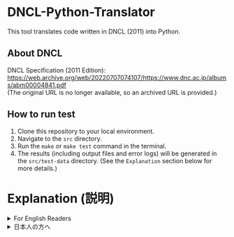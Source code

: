 
# DNCL-Python-Translator
This tool translates code written in DNCL (2011) into Python.<br>

## About DNCL
DNCL Specification (2011 Edition): https://web.archive.org/web/20220707074107/https://www.dnc.ac.jp/albums/abm00004841.pdf<br>
(The original URL is no longer available, so an archived URL is provided.)

## How to run test
1. Clone this repository to your local environment.
2. Navigate to the `src` directory.
3. Run the `make` or `make test` command in the terminal.
4. The results (including output files and error logs) will be generated in the `src/test-data` directory. (See the `Explanation` section below for more details.)

# Explanation (説明)

<details><summary>For English Readers </summary>

## Notes

### Addition of String and Numeric Types
In DNCL 2011, the addition of string and numeric types is undefined. Therefore, you need to adjust the translated file as necessary.<br>
For example, if `number` is a numeric type and `text` is a string type, and the operation `number+text` is intended as string concatenation, you must modify the translated code from `number+text` to `str(number)+text`.

### Display Function
By default, the behavior of the display function in DNCL is as follows (unless otherwise specified):<br>
- No spaces between arguments.<br>
- A newline is added after output.<br>

In the translated Python code, you can modify the output formatting by adjusting the `print` function arguments:
- Use the `sep=''` parameter to change the separator between arguments.
- Use the `end='\n'` parameter to modify whether or not a newline is added after the output.

# Running Tests
By executing the `make` or `make test` command in the `src/` directory, a Docker container will launch, and the translation process will be applied to each file in `src/test-data/inputs/*`. The following output files will be generated:
- `src/test-data/outputs/*` (translation results)
- `src/test-data/translate-logs/*` (translation logs)
- `src/test-data/translate-error-logs/*` (error logs from translation)
- `src/test-data/run-outputs/*` (execution results of the generated Python files)
- `src/test-data/run-error-logs/*` (execution errors from the generated Python files)
- `src/test-data/combined-run-output.txt` (consolidated execution results of the Python files)
- `src/test-data/combined-run-error-log.txt` (consolidated execution errors of the Python files)

## Sample Code
The `src/test-data` directory contains sample DNCL (2011) code (`inputs/*.txt`) and their Python translation results (`outputs/*.py`). These DNCL (2011) samples are adapted versions of [Donkuri](https://dolittle.eplang.jp/dncl)'s sample programs modified to conform to the DNCL (2011) specification.

## Execution Results of Sample Code
The `src/test-data/run-outputs` directory contains execution results of the sample code. The file `src/test-data/combined-run-output.txt` contains the results of the translated Python code, while `src/test-data/expected-run-output.txt` contains the results of the original DNCL (2011) code.<br>
To achieve equivalent output to `expected-run-output.txt`, you must make adjustments to the translated program as described in the "Notes" section. Specifically, the following modifications are required:<br>

| Location       | Before Change       | After Change         |
|:--------------:|:-------------------:|:--------------------:|
| 2008_3_2 line 48 | Tokuten[i-1]        | str(Tokuten[i-1])    |
| 2008_3_3 line 52 | Tokuten[i-1]        | str(Tokuten[i-1])    |
| 2011_3_2 line 60 | Tenjun[num-1]       | str(Tenjun[num-1])   |
| 2011_3_2 line 60 | Tenban[num-1]       | str(Tenban[num-1])   |

<br>
*Note*: The programs `2014_3_2`, `2014_3_3`, and `2015_3_3` exhibit unexpected behavior and produce different execution results.<br>
- For the first two, this is due to the deference of the way to print an array.
- For the third, differences arise from out-of-bound array references.
</details>

<details><summary>日本人の方へ</summary>

## 注意点

### 文字列型と数値型の加算
DNCL2011において、文字列型と数値型の加算は未定義であるため、適宜翻訳後のファイルに変更を加える必要があります。<br>
numberが数値型、textが文字列型の変数であるとき、"number+text"のような演算を文字列可算として使用するコードを書きたい場合、翻訳後の"number+text"を「str(number)+text」のようにする必要があります。
### 表示関数
表示関数の挙動は標準状態(特に指示がない限り)において、<br>
　・引数間の空白などはなし<br>
　・引数出力後の改行アリ<br>
のように動作します。引数間の文字については、翻訳後のPythonファイル内print関数の引数のうち「sep=''」の部分を変更することにより 変えることができます。また、改行の有無はprint関数の引数のうち「end='\n'」の部分をへんこうすることにより、変えることができます。

# テストの実行について
`src/`ディレクトリ直下にて`make`または`make test`コマンドを実行することでDockerコンテナが立ち上がり、`src/test-data/inputs/*`の各ファイルに対して翻訳が実行され、以下のファイルが出力されます。
- `src/test-data/outputs/*` (翻訳結果)
- `src/test-data/translate-logs/*` (翻訳時の正常ログ)
- `src/test-data/translate-error-logs/*` (翻訳時の異常ログ)
- `src/test-data/run-outputs/*` (生成された各Pythonファイルの実行結果)
- `src/test-data/run-error-logs/*` (生成された各Pythonファイルの実行時エラー)
- `src/test-data/combined-run-output.txt` (生成された各Pythonファイルの実行結果を一つのテキストファイルにまとめたもの)
- `src/test-data/combined-run-error-log.txt` (生成された各Pythonファイルの実行時エラーを一つのテキストファイルにまとめたもの)

## サンプルコードについて
`src/test-data`内にはDNCL(2011)のサンプルコード(`inputs/*.txt`及び、その翻訳結果(Python)(`outputs/*.py`)が存在します。なお、DNCL(2011)のサンプルコードは[どんくり](https://dolittle.eplang.jp/dncl)
のサンプルプログラムをDNCL(2011)仕様に少し改変したものになります。

## サンプルコードにおける実行結果
`src/test-data/run-outputs`にはサンプルコードの実行結果が載っています。`src/test-data/combined-run-output.txt`が翻訳後Pythonコードの実行結果、`src/test-data/expected-run-output.txt`が翻訳前DNCL(2011)コードの実行結果です。<br>
なお、`expected-run-output.txt`と対応のとれた出力を得るためには、「注意点」の欄の通り適宜翻訳後のプログラムに変更を加える必要があります。具体的には以下の通りです。<br>

|該当箇所|変更前|変更後|
|:---:|:---:|:---:|
|2008_3_2 48行目|Tokuten[i-1]|str(Touten[i-1])|
|2008_3_3 52行目|Tokuten[i-1]|str(Touten[i-1])|
|2011_3_2 60行目|Tenjun[num-1]|str(Tenjun[num-1])|
|2011_3_2 60行目|Tenban[num-1]|str(Tenban[num-1])|

<br>
*注意* 2014_3_2,2014_3_3,2015_3_3は想定していない挙動を含むコードのため実行結果が異なります。<br>
前者2つは配列の出力方法の定義、3つ目は配列外参照による挙動差が原因です。<br>
=======
</details>
